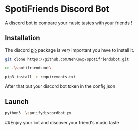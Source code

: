 # SpotiFriends Discord Bot

A discord bot to compare your music tastes with your friends ! 


## Installation

The discord [pip](https://pypi.org/project/discord.py/) package is very important you have to install it.

```bash
git clone https://github.com/NehKowp/spotifriendsbot.git

cd .\spotifriendsbot\

pip3 install -r requirements.txt
```
After that put your discord bot token in the config.json 


## Launch
```bash
python3 .\spotifydiscordbot.py
```

##Enjoy your bot and discover your friend's music taste
